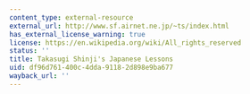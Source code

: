 ```yaml
---
content_type: external-resource
external_url: http://www.sf.airnet.ne.jp/~ts/index.html
has_external_license_warning: true
license: https://en.wikipedia.org/wiki/All_rights_reserved
status: ''
title: Takasugi Shinji's Japanese Lessons
uid: df96d761-400c-4dda-9118-2d898e9ba677
wayback_url: ''
---
```

